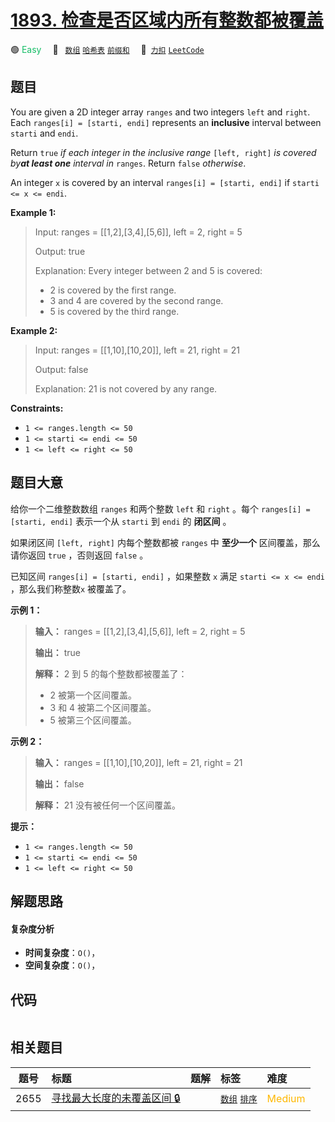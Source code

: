 # [1893. 检查是否区域内所有整数都被覆盖](https://2xiao.github.io/leetcode-js/problem/1893.html)

🟢 <font color=#15bd66>Easy</font>&emsp; 🔖&ensp; [`数组`](/tag/array.md) [`哈希表`](/tag/hash-table.md) [`前缀和`](/tag/prefix-sum.md)&emsp; 🔗&ensp;[`力扣`](https://leetcode.cn/problems/check-if-all-the-integers-in-a-range-are-covered) [`LeetCode`](https://leetcode.com/problems/check-if-all-the-integers-in-a-range-are-covered)

## 题目

You are given a 2D integer array `ranges` and two integers `left` and `right`.
Each `ranges[i] = [starti, endi]` represents an **inclusive** interval between
`starti` and `endi`.

Return `true` _if each integer in the inclusive range_ `[left, right]` _is
covered by**at least one** interval in_ `ranges`. Return `false` _otherwise_.

An integer `x` is covered by an interval `ranges[i] = [starti, endi]` if
`starti <= x <= endi`.



**Example 1:**

> Input: ranges = [[1,2],[3,4],[5,6]], left = 2, right = 5
> 
> Output: true
> 
> Explanation: Every integer between 2 and 5 is covered:
> - 2 is covered by the first range.
> - 3 and 4 are covered by the second range.
> - 5 is covered by the third range.

**Example 2:**

> Input: ranges = [[1,10],[10,20]], left = 21, right = 21
> 
> Output: false
> 
> Explanation: 21 is not covered by any range.

**Constraints:**

  * `1 <= ranges.length <= 50`
  * `1 <= starti <= endi <= 50`
  * `1 <= left <= right <= 50`


## 题目大意

给你一个二维整数数组 `ranges` 和两个整数 `left` 和 `right` 。每个 `ranges[i] = [starti, endi]`
表示一个从 `starti` 到 `endi` 的 **闭区间** 。

如果闭区间 `[left, right]` 内每个整数都被 `ranges` 中 **至少一个** 区间覆盖，那么请你返回 `true` ，否则返回
`false` 。

已知区间 `ranges[i] = [starti, endi]` ，如果整数 `x` 满足 `starti <= x <= endi`
，那么我们称整数`x` 被覆盖了。

**示例 1：**

> 
> 
> 
> 
> 
> **输入：** ranges = [[1,2],[3,4],[5,6]], left = 2, right = 5
> 
> **输出：** true
> 
> **解释：** 2 到 5 的每个整数都被覆盖了：
> - 2 被第一个区间覆盖。
> - 3 和 4 被第二个区间覆盖。
> - 5 被第三个区间覆盖。
> 
> 

**示例 2：**

> 
> 
> 
> 
> 
> **输入：** ranges = [[1,10],[10,20]], left = 21, right = 21
> 
> **输出：** false
> 
> **解释：** 21 没有被任何一个区间覆盖。
> 
> 

**提示：**

  * `1 <= ranges.length <= 50`
  * `1 <= starti <= endi <= 50`
  * `1 <= left <= right <= 50`


## 解题思路

#### 复杂度分析

- **时间复杂度**：`O()`，
- **空间复杂度**：`O()`，

## 代码

```javascript

```

## 相关题目

<!-- prettier-ignore -->
| 题号 | 标题 | 题解 | 标签 | 难度 |
| :------: | :------ | :------: | :------ | :------ |
| 2655 | [寻找最大长度的未覆盖区间 🔒](https://leetcode.com/problems/find-maximal-uncovered-ranges) |  |  [`数组`](/tag/array.md) [`排序`](/tag/sorting.md) | <font color=#ffb800>Medium</font> |